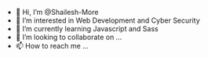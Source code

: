 - 👋 Hi, I’m @Shailesh-More
- 👀 I’m interested in Web Development and Cyber Security
- 🌱 I’m currently learning Javascript and Sass
- 💞️ I’m looking to collaborate on ...
- 📫 How to reach me ...

<!---
Shael-More/Shael-More is a ✨ special ✨ repository because its `README.md` (this file) appears on your GitHub profile.
You can click the Preview link to take a look at your changes.
--->
